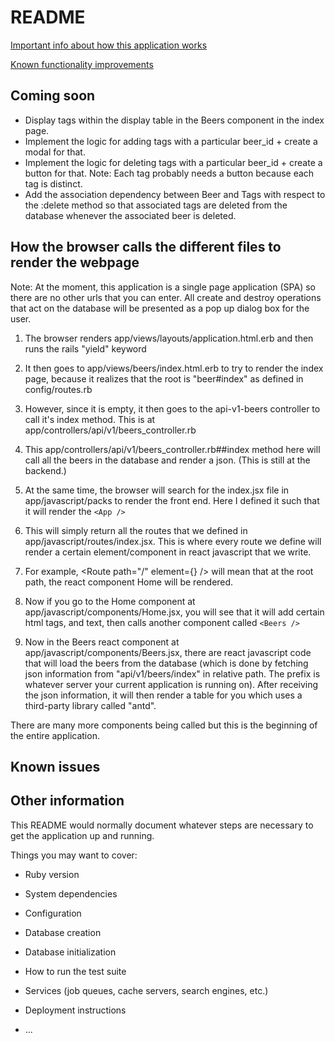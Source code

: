 # README

[Important info about how this application works](#how-the-browser-calls-the-different-files-to-render-the-webpage)

[Known functionality improvements](#coming-soon)

## Coming soon
- Display tags within the display table in the Beers component in the index page.
- Implement the logic for adding tags with a particular beer_id + create a modal for that.
- Implement the logic for deleting tags with a particular beer_id + create a button for that. Note: Each tag probably needs a button because each tag is distinct.
- Add the association dependency between Beer and Tags with respect to the :delete method so that associated tags are deleted from the database whenever the associated
beer is deleted.

## How the browser calls the different files to render the webpage

Note: At the moment, this application is a single page application (SPA) so there are no other urls that you can enter. All create and destroy operations that act on the database
will be presented as a pop up dialog box for the user.

1. The browser renders app/views/layouts/application.html.erb and then runs the rails "yield" keyword


2. It then goes to app/views/beers/index.html.erb to try to render the index page, because it realizes that the root is "beer#index" as defined in config/routes.rb


3. However, since it is empty, it then goes to the api-v1-beers controller to call it's index method. This is at app/controllers/api/v1/beers_controller.rb


4. This app/controllers/api/v1/beers_controller.rb##index method here will call all the beers in the database and render a json. (This is still at the backend.)


5. At the same time, the browser will search for the index.jsx file in app/javascript/packs to render the front end. Here I defined it such that it will render the `<App />`


6. This <App /> will simply return all the routes that we defined in app/javascript/routes/index.jsx. This is where every route we define will render a certain element/component in
react javascript that we write.


7. For example, <Route path="/" element={<Home/>} /> will mean that at the root path, the react component Home will be rendered.


8. Now if you go to the Home component at app/javascript/components/Home.jsx, you will see that it will add certain html tags, and text, then calls another component called `<Beers />`


9. Now in the Beers react component at app/javascript/components/Beers.jsx, there are react javascript code that will 
load the beers from the database (which is done by fetching json information from "api/v1/beers/index" in relative 
path. The prefix is whatever server your current application is running on). After receiving the json information, it 
will then render a table for you which uses a third-party library called "antd".

There are many more components being called but this is the beginning of the entire application.


## Known issues


## Other information
This README would normally document whatever steps are necessary to get the
application up and running.

Things you may want to cover:

* Ruby version

* System dependencies

* Configuration

* Database creation

* Database initialization

* How to run the test suite

* Services (job queues, cache servers, search engines, etc.)

* Deployment instructions

* ...
